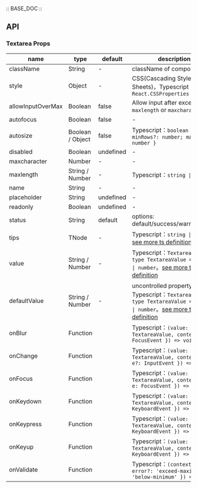 :: BASE_DOC ::

## API

### Textarea Props

name | type | default | description | required
-- | -- | -- | -- | --
className | String | - | className of component | N
style | Object | - | CSS(Cascading Style Sheets)，Typescript：`React.CSSProperties` | N
allowInputOverMax | Boolean | false | Allow input after exceeding `maxlength` or `maxcharacter` | N
autofocus | Boolean | false | \- | N
autosize | Boolean / Object | false | Typescript：`boolean \| { minRows?: number; maxRows?: number }` | N
disabled | Boolean | undefined | \- | N
maxcharacter | Number | - | \- | N
maxlength | String / Number | - | Typescript：`string \| number` | N
name | String | - | \- | N
placeholder | String | undefined | \- | N
readonly | Boolean | undefined | \- | N
status | String | default | options: default/success/warning/error | N
tips | TNode | - | Typescript：`string \| TNode`。[see more ts definition](https://github.com/Tencent/tdesign-react/blob/develop/packages/components/common.ts) | N
value | String / Number | - | Typescript：`TextareaValue` `type TextareaValue = string \| number`。[see more ts definition](https://github.com/Tencent/tdesign-react/blob/develop/packages/components/textarea/type.ts) | N
defaultValue | String / Number | - | uncontrolled property。Typescript：`TextareaValue` `type TextareaValue = string \| number`。[see more ts definition](https://github.com/Tencent/tdesign-react/blob/develop/packages/components/textarea/type.ts) | N
onBlur | Function |  | Typescript：`(value: TextareaValue, context: { e: FocusEvent }) => void`<br/> | N
onChange | Function |  | Typescript：`(value: TextareaValue, context?: { e?: InputEvent }) => void`<br/> | N
onFocus | Function |  | Typescript：`(value: TextareaValue, context : { e: FocusEvent }) => void`<br/> | N
onKeydown | Function |  | Typescript：`(value: TextareaValue, context: { e: KeyboardEvent }) => void`<br/> | N
onKeypress | Function |  | Typescript：`(value: TextareaValue, context: { e: KeyboardEvent }) => void`<br/> | N
onKeyup | Function |  | Typescript：`(value: TextareaValue, context: { e: KeyboardEvent }) => void`<br/> | N
onValidate | Function |  | Typescript：`(context: { error?: 'exceed-maximum' \| 'below-minimum' }) => void`<br/> | N
